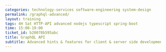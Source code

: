 ```yaml
---
categories: technology-services software-engineering system-design
permalink: /graphql-advanced/
layout: training
tags: 4H Sat HTTP-API advanced nodejs typescript spring-boot
time: 15:00-19:00
ticket_id: b20078b595abc
title: GraphQL API
subtitle: Advanced hints & features for client & server side development
---
```

